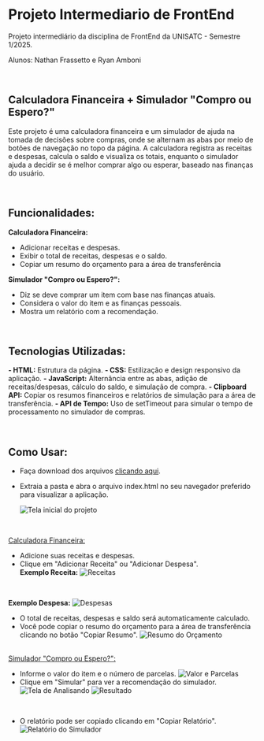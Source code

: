 # Projeto Intermediario de FrontEnd
Projeto intermediário da disciplina de FrontEnd da UNISATC - Semestre 1/2025. 

Alunos: Nathan Frassetto e Ryan Amboni

<br/>

## Calculadora Financeira + Simulador "Compro ou Espero?"
Este  projeto é uma calculadora financeira e um simulador de ajuda na tomada de decisões sobre compras, onde se alternam as abas por meio de botões de navegação no topo da página. 
A calculadora registra as receitas e despesas, calcula o saldo e visualiza os totais, enquanto o simulador ajuda a decidir se é melhor comprar algo ou esperar, baseado nas finanças do usuário.

<br/>

## Funcionalidades:

**Calculadora Financeira:**
- Adicionar receitas e despesas.
- Exibir o total de receitas, despesas e o saldo.
- Copiar um resumo do orçamento para a área de transferência

**Simulador "Compro ou Espero?":**
- Diz se deve comprar um item com base nas finanças atuais.
- Considera o valor do item e as finanças pessoais.
- Mostra um relatório com a recomendação.

<br/>

## Tecnologias Utilizadas:
**- HTML:** Estrutura da página.
**- CSS:** Estilização e design responsivo da aplicação.
**- JavaScript:** Alternância entre as abas, adição de receitas/despesas, cálculo do saldo, e simulação de compra.
**- Clipboard API:** Copiar os resumos financeiros e relatórios de simulação para a área de transferência.
**- API de Tempo:** Uso de setTimeout para simular o tempo de processamento no simulador de compras.

<br/>

## Como Usar: 

- Faça download dos arquivos [clicando aqui]().
- Extraia a pasta e abra o arquivo index.html no seu navegador preferido para visualizar a aplicação.

  ![Tela inicial do projeto](https://i.imgur.com/ecFctEH.png)

  <br/>
<ins>Calculadora Financeira:</ins>

- Adicione suas receitas e despesas.
- Clique em "Adicionar Receita" ou "Adicionar Despesa".
  <br/>
**Exemplo Receita:**
  ![Receitas](https://i.imgur.com/XtN9ZeV.png)
<br/>

**Exemplo Despesa:**
![Despesas](https://i.imgur.com/WdD9DkB.png)
<br/>
- O total de receitas, despesas e saldo será automaticamente calculado.
- Você pode copiar o resumo do orçamento para a área de transferência clicando no botão "Copiar Resumo".
    ![Resumo do Orçamento](https://i.imgur.com/WdD9DkB.png)

<br/>
<ins>Simulador "Compro ou Espero?":</ins>

- Informe o valor do item e o número de parcelas.
  ![Valor e Parcelas](https://i.imgur.com/P5CSId3.png)
  <br/>
- Clique em "Simular" para ver a recomendação do simulador.
  ![Tela de Analisando](https://i.imgur.com/PgG7dsf.png)
  ![Resultado](https://i.imgur.com/dWaCY4U.png)
<br/>

- O relatório pode ser copiado clicando em "Copiar Relatório".
  ![Relatório do Simulador](https://i.imgur.com/VkDijFp.png)
